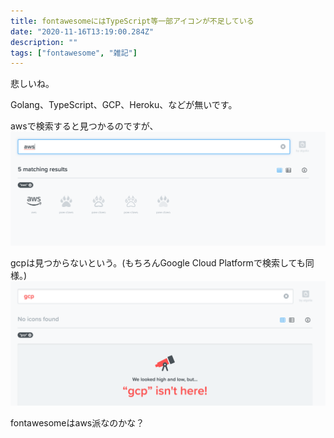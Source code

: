 ```yaml
---
title: fontawesomeにはTypeScript等一部アイコンが不足している
date: "2020-11-16T13:19:00.284Z"
description: ""
tags: ["fontawesome", "雑記"]
---
```


悲しいね。

Golang、TypeScript、GCP、Heroku、などが無いです。

awsで検索すると見つかるのですが、
![aws](../assets/is-aws.png)

gcpは見つからないという。(もちろんGoogle Cloud Platformで検索しても同様。)
![gcp](../assets/gcp-is-not.png)

fontawesomeはaws派なのかな？